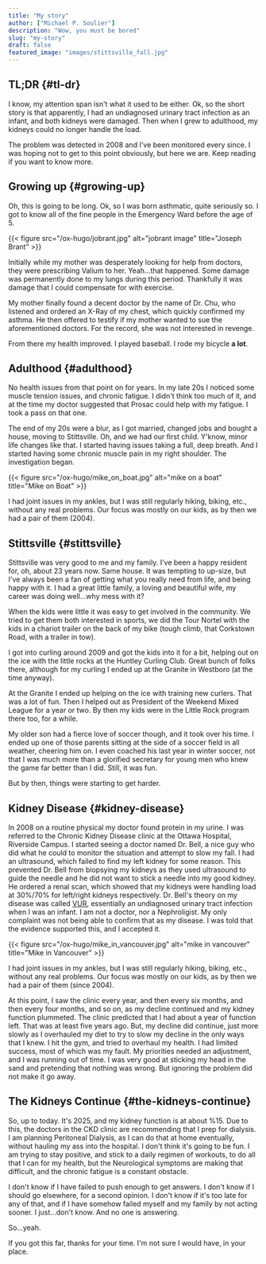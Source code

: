```yaml
---
title: "My story"
author: ["Michael P. Soulier"]
description: "Wow, you must be bored"
slug: "my-story"
draft: false
featured_image: "images/stittsville_fall.jpg"
---
```


## TL;DR {#tl-dr}

I know, my attention span isn't what it used to be either. Ok, so the short
story is that apparently, I had an undiagnosed urinary tract infection as an
infant, and both kidneys were damaged. Then when I grew to adulthood, my
kidneys could no longer handle the load.

The problem was detected in 2008 and I've been monitored every since. I was
hoping not to get to this point obviously, but here we are. Keep reading if you
want to know more.


## Growing up {#growing-up}

Oh, this is going to be long. Ok, so I was born asthmatic, quite seriously so.
I got to know all of the fine people in the Emergency Ward before the age of 5.

{{< figure src="/ox-hugo/jobrant.jpg" alt="jobrant image" title="Joseph Brant" >}}

Initially while my mother was desperately looking for help from doctors, they
were prescribing Valium to her. Yeah...that happened. Some damage was
permanently done to my lungs during this period. Thankfully it was damage that
I could compensate for with exercise.

My mother finally found a decent doctor by the name of Dr. Chu, who listened
and ordered an X-Ray of my chest, which quickly confirmed my asthma. He then
offered to testify if my mother wanted to sue the aforementioned doctors. For
the record, she was not interested in revenge.

From there my health improved. I played baseball. I rode my bicycle **a lot**.


## Adulthood {#adulthood}

No health issues from that point on for years. In my late 20s I noticed some
muscle tension issues, and chronic fatigue. I didn't think too much of it, and
at the time my doctor suggested that Prosac could help with my fatigue. I took
a pass on that one.

The end of my 20s were a blur, as I got married, changed jobs and bought a
house, moving to Stittsville. Oh, and we had our first child. Y'know, minor
life changes like that. I started having issues taking a full, deep breath. And
I started having some chronic muscle pain in my right shoulder. The
investigation began.

{{< figure src="/ox-hugo/mike_on_boat.jpg" alt="mike on a boat" title="Mike on Boat" >}}

I had joint issues in my ankles, but I was still regularly hiking, biking,
etc., without any real problems. Our focus was mostly on our kids, as by then
we had a pair of them (2004).


## Stittsville {#stittsville}

Stittsville was very good to me and my family. I've been a happy resident for,
oh, about 23 years now. Same house. It was tempting to up-size, but I've always
been a fan of getting what you really need from life, and being happy with it.
I had a great little family, a loving and beautiful wife, my career was doing
well...why mess with it?

When the kids were little it was easy to get involved in the community. We
tried to get them both interested in sports, we did the Tour Nortel with the
kids in a chariot trailer on the back of my bike (tough climb, that Corkstown
Road, with a trailer in tow).

I got into curling around 2009 and got the kids into it for a bit, helping out
on the ice with the little rocks at the Huntley Curling Club. Great bunch of
folks there, although for my curling I ended up at the Granite in Westboro (at
the time anyway).

At the Granite I ended up helping on the ice with training new curlers. That
was a lot of fun. Then I helped out as President of the Weekend Mixed League
for a year or two. By then my kids were in the Little Rock program there too,
for a while.

My older son had a fierce love of soccer though, and it took over his time. I
ended up one of those parents sitting at the side of a soccer field in all
weather, cheering him on. I even coached his last year in winter soccer, not
that I was much more than a glorified secretary for young men who knew the game
far better than I did. Still, it was fun.

But by then, things were starting to get harder.


## Kidney Disease {#kidney-disease}

In 2008 on a routine physical my doctor found protein in my urine. I was
referred to the Chronic Kidney Disease clinic at the Ottawa Hospital, Riverside
Campus. I started seeing a doctor named Dr. Bell, a nice guy who did what he
could to monitor the situation and attempt to slow my fall. I had an
ultrasound, which failed to find my left kidney for some reason. This prevented
Dr. Bell from biopsying my kidneys as they used ultrasound to guide the needle
and he did not want to stick a needle into my good kidney. He ordered a renal
scan, which showed that my kidneys were handling load at 30%/70% for left/right
kidneys respectively. Dr. Bell's theory on my disease was called
[VUR](https://www.kidney.org/kidney-topics/vesicoureteral-reflux-vur-infants-children),
essentially an undiagnosed urinary tract infection when I was an infant. I am
not a doctor, nor a Nephroligist. My only complaint was not being able to
confirm that as my disease. I was told that the evidence supported this, and I
accepted it.

{{< figure src="/ox-hugo/mike_in_vancouver.jpg" alt="mike in vancouver" title="Mike in Vancouver" >}}

I had joint issues in my ankles, but I was still regularly hiking, biking,
etc., without any real problems. Our focus was mostly on our kids, as by then
we had a pair of them (since 2004).

At this point, I saw the clinic every year, and then every six months, and then
every four months, and so on, as my decline continued and my kidney function
plummeted. The clinic predicted that I had about a year of function left. That
was at least five years ago. But, my decline did continue, just more slowly as
I overhauled my diet to try to slow my decline in the only ways that I knew. I
hit the gym, and tried to overhaul my health. I had limited success, most of
which was my fault. My priorities needed an adjustment, and I was running out
of time. I was very good at sticking my head in the sand and pretending that
nothing was wrong. But ignoring the problem did not make it go away.


## The Kidneys Continue {#the-kidneys-continue}

So, up to today. It's 2025, and my kidney function is at about %15. Due to
this, the doctors in the CKD clinic are recommending that I prep for dialysis.
I am planning Peritoneal Dialysis, as I can do that at home eventually, without
hauling my ass into the hospital. I don't think it's going to be fun. I am
trying to stay positive, and stick to a daily regimen of workouts, to do all
that I can for my health, but the Neurological symptoms are making that
difficult, and the chronic fatigue is a constant obstacle.

I don't know if I have failed to push enough to get answers. I don't know if I
should go elsewhere, for a second opinion. I don't know if it's too late for
any of that, and if I have somehow failed myself and my family by not acting
sooner. I just...don't know. And no one is answering.

So...yeah.

If you got this far, thanks for your time. I'm not sure I would have, in your
place.
